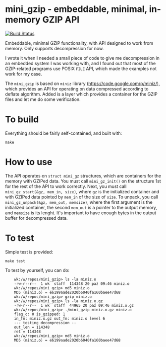 mini_gzip - embeddable, minimal, in-memory GZIP API
===================================================

[![Build Status](https://travis-ci.org/wkoszek/mini_gzip.svg?branch=master)](https://travis-ci.org/wkoszek/mini_gzip)

Embeddable, minimal GZIP functionality, with API designed to work from
memory. Only supports decompression for now.

I wrote it when I needed a small piece of code to give me decompression in
an embedded system I was working with, and I found out that most of the
GZIP-related programs use POSIX `FILE` API, which made the examples not work
for my case.

The `mini_gzip` is based on `miniz` library
(https://code.google.com/p/miniz/), which provides an API for operating on
data compressed according to deflate algorithm. Added is a layer which
provides a container for the GZIP files and let me do some verification.

# To build

Everything should be fairly self-contained, and built with:

	make

# How to use

The API operates on `struct mini_gz` structures, which are containers for
the memory with GZIPed data. You must call `mini_gz_init()` on the structure
1st for the rest of the API to work correctly. Next, you must call
`mini_gz_start(&gz, mem_in, size)`, where `gz` is the initialized container
and with GZIPed data pointed by `mem_in` of the size of `size`.  To unpack,
you call `mini_gz_unpack(&gz, mem_out, memsize)`, where the first argument
is the initialized container, the second `mem_out` is a pointer to the
output memory, and `memsize` is its lenght. It's important to have enough
bytes in the output buffer for decompressed data.

# To test

Simple test is provided:

	make test

To test by yourself, you can do:

~~~shell
	wk:/w/repos/mini_gzip> ls -la miniz.o
	-rw-r--r--  1 wk  staff  114348 20 paź 09:46 miniz.o
	wk:/w/repos/mini_gzip> md5 miniz.o
	MD5 (miniz.o) = e6199aade2020b6040fa160baee47d68
	wk:/w/repos/mini_gzip> gzip miniz.o
	wk:/w/repos/mini_gzip> ls -la miniz.o.gz
	-rw-r--r--  1 wk  staff  44965 20 paź 09:46 miniz.o.gz
	wk:/w/repos/mini_gzip> ./mini_gzip miniz.o.gz miniz.o
	flag_c: 0 is_gzipped: 1
	in_fn: miniz.o.gz out_fn: miniz.o level 6
	--- testing decompression --
	out_len = 114348
	ret = 114348
	wk:/w/repos/mini_gzip> md5 miniz.o
	MD5 (miniz.o) = e6199aade2020b6040fa160baee47d68
~~~

